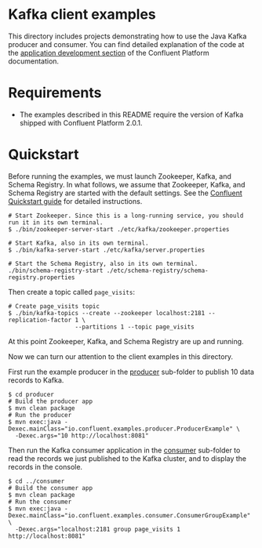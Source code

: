 # Kafka client examples

This directory includes projects demonstrating how to use the Java Kafka producer
and consumer. You can find detailed explanation of the code at the
[application development section](http://docs.confluent.io/3.3.0/app-development.html)
of the Confluent Platform documentation.


# Requirements

* The examples described in this README require the version of Kafka shipped with Confluent Platform 2.0.1.


# Quickstart

Before running the examples, we must launch Zookeeper, Kafka, and Schema Registry.
In what follows, we assume that Zookeeper, Kafka, and Schema Registry are started with the default settings.
See the [Confluent Quickstart guide](http://docs.confluent.io/3.3.0/quickstart.html) for detailed instructions.

```shell
# Start Zookeeper. Since this is a long-running service, you should run it in its own terminal.
$ ./bin/zookeeper-server-start ./etc/kafka/zookeeper.properties

# Start Kafka, also in its own terminal.
$ ./bin/kafka-server-start ./etc/kafka/server.properties

# Start the Schema Registry, also in its own terminal.
./bin/schema-registry-start ./etc/schema-registry/schema-registry.properties
```

Then create a topic called `page_visits`:

```shell
# Create page_visits topic
$ ./bin/kafka-topics --create --zookeeper localhost:2181 --replication-factor 1 \
                   --partitions 1 --topic page_visits
```

At this point Zookeeper, Kafka, and Schema Registry are up and running.

Now we can turn our attention to the client examples in this directory.

First run the example producer in the [producer](producer) sub-folder to publish 10 data records to Kafka.

```shell
$ cd producer
# Build the producer app
$ mvn clean package
# Run the producer
$ mvn exec:java -Dexec.mainClass="io.confluent.examples.producer.ProducerExample" \
  -Dexec.args="10 http://localhost:8081"
```

Then run the Kafka consumer application in the [consumer](consumer) sub-folder to read the records we just published
to the Kafka cluster, and to display the records in the console.

```shell
$ cd ../consumer
# Build the consumer app
$ mvn clean package
# Run the consumer
$ mvn exec:java -Dexec.mainClass="io.confluent.examples.consumer.ConsumerGroupExample" \
  -Dexec.args="localhost:2181 group page_visits 1 http://localhost:8081"
```
